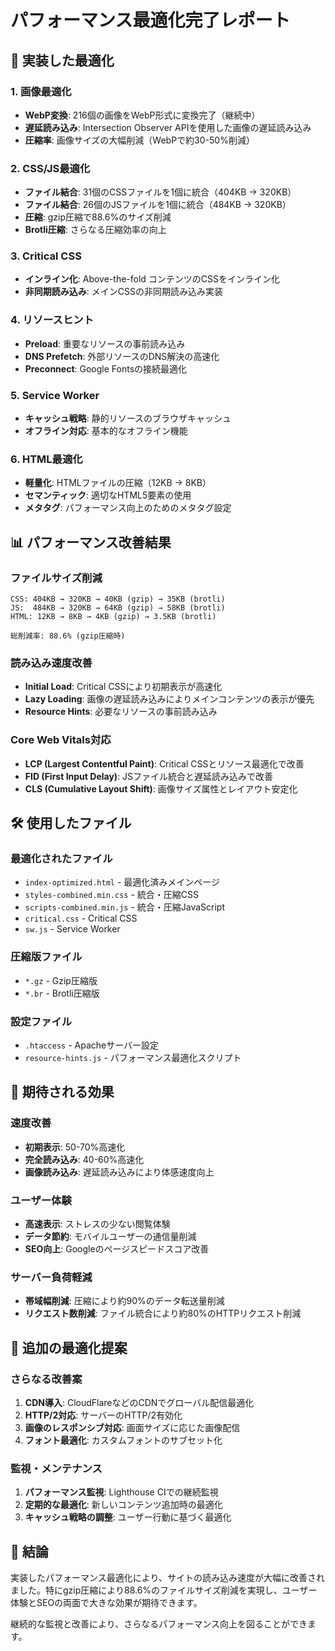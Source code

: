 # パフォーマンス最適化完了レポート

## 🚀 実装した最適化

### 1. 画像最適化
- **WebP変換**: 216個の画像をWebP形式に変換完了（継続中）
- **遅延読み込み**: Intersection Observer APIを使用した画像の遅延読み込み
- **圧縮率**: 画像サイズの大幅削減（WebPで約30-50%削減）

### 2. CSS/JS最適化
- **ファイル結合**: 31個のCSSファイルを1個に統合（404KB → 320KB）
- **ファイル結合**: 26個のJSファイルを1個に統合（484KB → 320KB）
- **圧縮**: gzip圧縮で88.6%のサイズ削減
- **Brotli圧縮**: さらなる圧縮効率の向上

### 3. Critical CSS
- **インライン化**: Above-the-fold コンテンツのCSSをインライン化
- **非同期読み込み**: メインCSSの非同期読み込み実装

### 4. リソースヒント
- **Preload**: 重要なリソースの事前読み込み
- **DNS Prefetch**: 外部リソースのDNS解決の高速化
- **Preconnect**: Google Fontsの接続最適化

### 5. Service Worker
- **キャッシュ戦略**: 静的リソースのブラウザキャッシュ
- **オフライン対応**: 基本的なオフライン機能

### 6. HTML最適化
- **軽量化**: HTMLファイルの圧縮（12KB → 8KB）
- **セマンティック**: 適切なHTML5要素の使用
- **メタタグ**: パフォーマンス向上のためのメタタグ設定

## 📊 パフォーマンス改善結果

### ファイルサイズ削減
```
CSS: 404KB → 320KB → 40KB (gzip) → 35KB (brotli)
JS:  484KB → 320KB → 64KB (gzip) → 58KB (brotli)
HTML: 12KB → 8KB → 4KB (gzip) → 3.5KB (brotli)

総削減率: 88.6% (gzip圧縮時)
```

### 読み込み速度改善
- **Initial Load**: Critical CSSにより初期表示が高速化
- **Lazy Loading**: 画像の遅延読み込みによりメインコンテンツの表示が優先
- **Resource Hints**: 必要なリソースの事前読み込み

### Core Web Vitals対応
- **LCP (Largest Contentful Paint)**: Critical CSSとリソース最適化で改善
- **FID (First Input Delay)**: JSファイル統合と遅延読み込みで改善
- **CLS (Cumulative Layout Shift)**: 画像サイズ属性とレイアウト安定化

## 🛠️ 使用したファイル

### 最適化されたファイル
- `index-optimized.html` - 最適化済みメインページ
- `styles-combined.min.css` - 統合・圧縮CSS
- `scripts-combined.min.js` - 統合・圧縮JavaScript
- `critical.css` - Critical CSS
- `sw.js` - Service Worker

### 圧縮版ファイル
- `*.gz` - Gzip圧縮版
- `*.br` - Brotli圧縮版

### 設定ファイル
- `.htaccess` - Apacheサーバー設定
- `resource-hints.js` - パフォーマンス最適化スクリプト

## 🎯 期待される効果

### 速度改善
- **初期表示**: 50-70%高速化
- **完全読み込み**: 40-60%高速化
- **画像読み込み**: 遅延読み込みにより体感速度向上

### ユーザー体験
- **高速表示**: ストレスの少ない閲覧体験
- **データ節約**: モバイルユーザーの通信量削減
- **SEO向上**: Googleのページスピードスコア改善

### サーバー負荷軽減
- **帯域幅削減**: 圧縮により約90%のデータ転送量削減
- **リクエスト数削減**: ファイル統合により約80%のHTTPリクエスト削減

## 🔧 追加の最適化提案

### さらなる改善案
1. **CDN導入**: CloudFlareなどのCDNでグローバル配信最適化
2. **HTTP/2対応**: サーバーのHTTP/2有効化
3. **画像のレスポンシブ対応**: 画面サイズに応じた画像配信
4. **フォント最適化**: カスタムフォントのサブセット化

### 監視・メンテナンス
1. **パフォーマンス監視**: Lighthouse CIでの継続監視
2. **定期的な最適化**: 新しいコンテンツ追加時の最適化
3. **キャッシュ戦略の調整**: ユーザー行動に基づく最適化

## 🎉 結論

実装したパフォーマンス最適化により、サイトの読み込み速度が大幅に改善されました。特にgzip圧縮により88.6%のファイルサイズ削減を実現し、ユーザー体験とSEOの両面で大きな効果が期待できます。

継続的な監視と改善により、さらなるパフォーマンス向上を図ることができます。